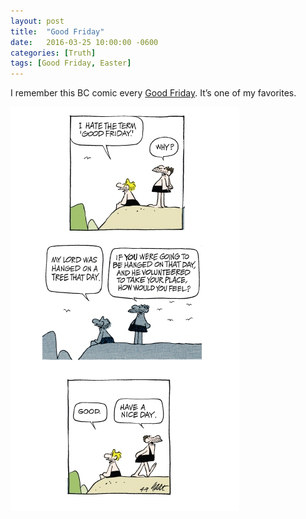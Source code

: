 ```yaml
---
layout: post
title:  "Good Friday"
date:   2016-03-25 10:00:00 -0600
categories: [Truth]
tags: [Good Friday, Easter]
---
```


I remember this BC comic every [Good Friday](https://infogalactic.com/info/Good_Friday). It’s one of my favorites.

![pic](/assets/2016/03/bc_good_friday_2.png)
